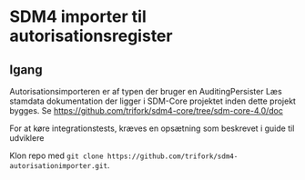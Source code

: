 # SDM4 importer til autorisationsregister

## Igang
Autorisationsimporteren er af typen der bruger en AuditingPersister
Læs stamdata dokumentation der ligger i SDM-Core projektet inden dette projekt bygges.
Se https://github.com/trifork/sdm4-core/tree/sdm-core-4.0/doc

For at køre integrationstests, kræves en opsætning som beskrevet i guide til udviklere

Klon repo med ```git clone https://github.com/trifork/sdm4-autorisationimporter.git```.
